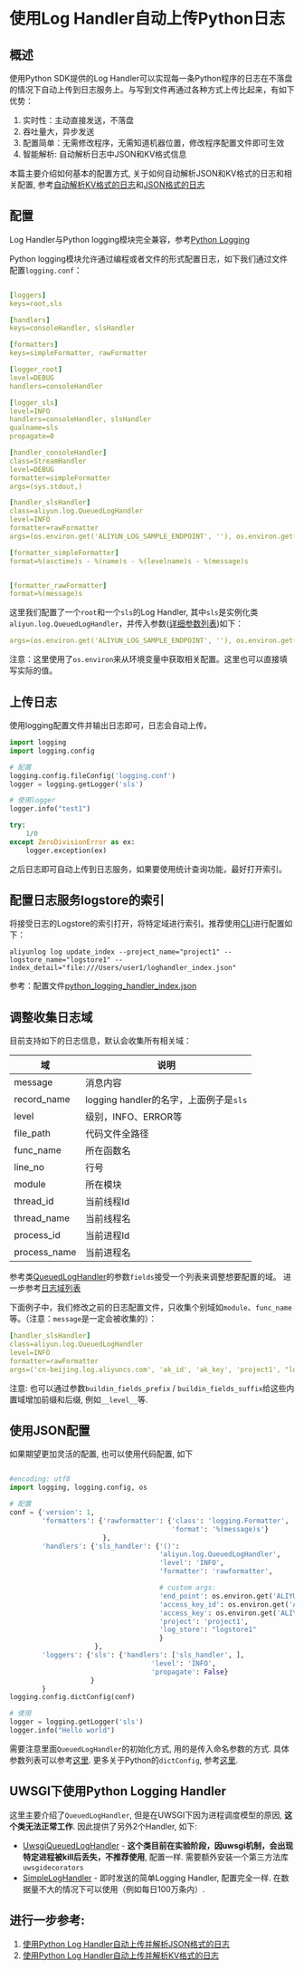 # 使用Log Handler自动上传Python日志

## 概述

使用Python SDK提供的Log Handler可以实现每一条Python程序的日志在不落盘的情况下自动上传到日志服务上。与写到文件再通过各种方式上传比起来，有如下优势：

1. 实时性：主动直接发送，不落盘
2. 吞吐量大，异步发送
3. 配置简单：无需修改程序，无需知道机器位置，修改程序配置文件即可生效
4. 智能解析: 自动解析日志中JSON和KV格式信息

本篇主要介绍如何基本的配置方式, 关于如何自动解析JSON和KV格式的日志和相关配置, 参考[自动解析KV格式的日志](https://aliyun-log-python-sdk.readthedocs.io/tutorials/tutorial_logging_handler_kv.html)和[JSON格式的日志](https://aliyun-log-python-sdk.readthedocs.io/tutorials/tutorial_logging_handler_json.html)


## 配置
Log Handler与Python logging模块完全兼容，参考[Python Logging](https://docs.python.org/2/library/logging.config.html)

Python logging模块允许通过编程或者文件的形式配置日志，如下我们通过文件配置`logging.conf`：

```yaml

[loggers]
keys=root,sls

[handlers]
keys=consoleHandler, slsHandler

[formatters]
keys=simpleFormatter, rawFormatter

[logger_root]
level=DEBUG
handlers=consoleHandler

[logger_sls]
level=INFO
handlers=consoleHandler, slsHandler
qualname=sls
propagate=0

[handler_consoleHandler]
class=StreamHandler
level=DEBUG
formatter=simpleFormatter
args=(sys.stdout,)

[handler_slsHandler]
class=aliyun.log.QueuedLogHandler
level=INFO
formatter=rawFormatter
args=(os.environ.get('ALIYUN_LOG_SAMPLE_ENDPOINT', ''), os.environ.get('ALIYUN_LOG_SAMPLE_ACCESSID', ''), os.environ.get('ALIYUN_LOG_SAMPLE_ACCESSKEY', ''), os.environ.get('ALIYUN_LOG_SAMPLE_TMP_PROJECT', ''), "logstore")

[formatter_simpleFormatter]
format=%(asctime)s - %(name)s - %(levelname)s - %(message)s


[formatter_rawFormatter]
format=%(message)s

```

这里我们配置了一个`root`和一个`sls`的Log Handler, 其中`sls`是实例化类`aliyun.log.QueuedLogHandler`，并传入参数([详细参数列表](https://aliyun-log-python-sdk.readthedocs.io/api.html#aliyun.log.QueuedLogHandler))如下：
```yaml
args=(os.environ.get('ALIYUN_LOG_SAMPLE_ENDPOINT', ''), os.environ.get('ALIYUN_LOG_SAMPLE_ACCESSID', ''), os.environ.get('ALIYUN_LOG_SAMPLE_ACCESSKEY', ''), os.environ.get('ALIYUN_LOG_SAMPLE_TMP_PROJECT', ''), "logstore")
```

注意：这里使用了`os.environ`来从环境变量中获取相关配置。这里也可以直接填写实际的值。

## 上传日志

使用logging配置文件并输出日志即可，日志会自动上传。

```python
import logging
import logging.config

# 配置
logging.config.fileConfig('logging.conf')
logger = logging.getLogger('sls')

# 使用logger
logger.info("test1")

try:
    1/0
except ZeroDivisionError as ex:
    logger.exception(ex)
```

之后日志即可自动上传到日志服务，如果要使用统计查询功能，最好打开索引。


## 配置日志服务logstore的索引

将接受日志的Logstore的索引打开，将特定域进行索引。推荐使用[CLI](http://aliyun-log-cli.readthedocs.io/)进行配置如下：


```shell
aliyunlog log update_index --project_name="project1" --logstore_name="logstore1" --index_detail="file:///Users/user1/loghandler_index.json"
```

参考：配置文件[python_logging_handler_index.json](https://github.com/aliyun/aliyun-log-cli/tree/master/tests/index/python_logging_handler_index.json)

## 调整收集日志域

目前支持如下的日志信息，默认会收集所有相关域：

| 域 | 说明 |
| -- | -- |
| message | 消息内容 |
| record_name | logging handler的名字，上面例子是`sls` |
| level | 级别，INFO、ERROR等 |
| file_path | 代码文件全路径 |
| func_name | 所在函数名 |
| line_no | 行号 |
| module | 所在模块 |
| thread_id | 当前线程Id |
| thread_name | 当前线程名 |
| process_id | 当前进程Id |
| process_name | 当前进程名 |

参考类[QueuedLogHandler](https://aliyun-log-python-sdk.readthedocs.io/api.html#aliyun.log.QueuedLogHandler)的参数`fields`接受一个列表来调整想要配置的域。
进一步参考[日志域列表](https://aliyun-log-python-sdk.readthedocs.io/api.html#aliyun.log.LogFields)

下面例子中，我们修改之前的日志配置文件，只收集个别域如`module`、`func_name`等。（注意：`message`是一定会被收集的）：

```yaml
[handler_slsHandler]
class=aliyun.log.QueuedLogHandler
level=INFO
formatter=rawFormatter
args=('cn-beijing.log.aliyuncs.com', 'ak_id', 'ak_key', 'project1', "logstore1", 'mytopic', ['level', 'func_name', 'module', 'line_no']  )

```

注意: 也可以通过参数`buildin_fields_prefix` / `buildin_fields_suffix`给这些内置域增加前缀和后缀, 例如`__level__`等.


## 使用JSON配置
如果期望更加灵活的配置, 也可以使用代码配置, 如下

```python

#encoding: utf8
import logging, logging.config, os

# 配置
conf = {'version': 1,
        'formatters': {'rawformatter': {'class': 'logging.Formatter',
                                        'format': '%(message)s'}
                       },
        'handlers': {'sls_handler': {'()':
                                     'aliyun.log.QueuedLogHandler',
                                     'level': 'INFO',
                                     'formatter': 'rawformatter',

                                     # custom args:
                                     'end_point': os.environ.get('ALIYUN_LOG_SAMPLE_ENDPOINT', ''),
                                     'access_key_id': os.environ.get('ALIYUN_LOG_SAMPLE_ACCESSID', ''),
                                     'access_key': os.environ.get('ALIYUN_LOG_SAMPLE_ACCESSKEY', ''),
                                     'project': 'project1',
                                     'log_store': "logstore1"
                                     }
                     },
        'loggers': {'sls': {'handlers': ['sls_handler', ],
                                   'level': 'INFO',
                                   'propagate': False}
                    }
        }
logging.config.dictConfig(conf)

# 使用
logger = logging.getLogger('sls')
logger.info("Hello world")

```

需要注意里面`QueuedLogHandler`的初始化方式, 用的是传入命名参数的方式. 具体参数列表可以参考[这里](https://aliyun-log-python-sdk.readthedocs.io/api.html#aliyun.log.QueuedLogHandler).
更多关于Python的`dictConfig`, 参考[这里](https://docs.python.org/2/library/logging.config.html#logging.config.dictConfig).

## UWSGI下使用Python Logging Handler

这里主要介绍了`QueuedLogHandler`, 但是在UWSGI下因为进程调度模型的原因, **这个类无法正常工作**. 因此提供了另外2个Handler, 如下:

- [UwsgiQueuedLogHandler](https://aliyun-log-python-sdk.readthedocs.io/api.html#aliyun.log.UwsgiQueuedLogHandler) - **这个类目前在实验阶段，因uwsgi机制，会出现特定进程被kill后丢失，不推荐使用**, 配置一样. 需要额外安装一个第三方法库`uwsgidecorators`
- [SimpleLogHandler](https://aliyun-log-python-sdk.readthedocs.io/api.html#aliyun.log.SimpleLogHandler) - 即时发送的简单Logging Handler, 配置完全一样. 在数据量不大的情况下可以使用（例如每日100万条内）.


## 进行一步参考:
1. [使用Python Log Handler自动上传并解析JSON格式的日志](https://aliyun-log-python-sdk.readthedocs.io/tutorials/tutorial_logging_handler_json.html)
2. [使用Python Log Handler自动上传并解析KV格式的日志](https://aliyun-log-python-sdk.readthedocs.io/tutorials/tutorial_logging_handler_kv.html)
